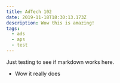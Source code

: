 ```yaml
---
title: AdTech 102
date: 2019-11-18T18:30:13.173Z
description: Wow this is amazing!
tags:
  - ads
  - aps
  - test
---
```

Just testing to see if markdown works here.

- Wow it really does
